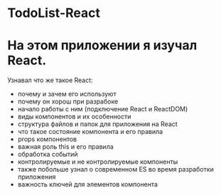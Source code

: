 # TodoList-React
# На этом приложении я изучал React. 
Узнавал что же такое React:
 - почему и зачем его используют 
 - почему он хорош при разрабоке
 - начало работы с ним (подключение React и ReactDOM)
 - виды компонентов и их особенности
 - структура файлов и папок для приложения на React
 - что такое состояние компонента и его правила
 - props компонентов
 - важная роль this и его правила
 - обработка событий
 - контролируемые и не контролируемые компоненты
 - также побольше узнал о современном ES во время разработки приложения
 - важность ключей для элементов компонента
